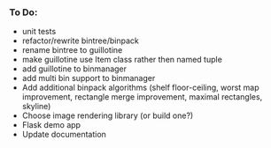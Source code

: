 ### To Do:
* unit tests
* refactor/rewrite bintree/binpack
* rename bintree to guillotine
* make guillotine use Item class rather then named tuple
* add guillotine to binmanager
* add multi bin support to binmanager
* Add additional binpack algorithms (shelf floor-ceiling,
  worst map improvement, rectangle merge improvement,
  maximal rectangles, skyline)
* Choose image rendering library (or build one?)
* Flask demo app
* Update documentation
